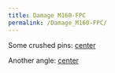 ```yaml
---
title: Damage M160-FPC
permalink: /Damage_M160-FPC/
---
```


Some crushed pins: [center](/Image:Damage_FPC1_1_1.jpg "wikilink")

Another angle: [center](/Image:Damage_FPC1_1_2.jpg "wikilink")